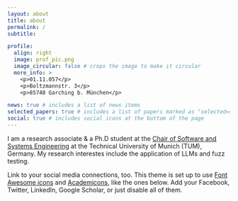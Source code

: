 ```yaml
---
layout: about
title: about
permalink: /
subtitle: 

profile:
  align: right
  image: prof_pic.png
  image_circular: false # crops the image to make it circular
  more_info: >
    <p>01.11.057</p>
    <p>Boltzmannstr. 3</p>
    <p>85748 Garching b. München</p>

news: true # includes a list of news items
selected_papers: true # includes a list of papers marked as "selected={true}"
social: true # includes social icons at the bottom of the page
---
```


I am a research associate & a Ph.D student at the [Chair of Software and Systems Engineering](https://www.cs.cit.tum.de/sse/dozono/) at the Technical University of Munich (TUM), Germany. My research interestes include the application of LLMs and fuzz testing. 


Link to your social media connections, too. This theme is set up to use [Font Awesome icons](https://fontawesome.com/) and [Academicons](https://jpswalsh.github.io/academicons/), like the ones below. Add your Facebook, Twitter, LinkedIn, Google Scholar, or just disable all of them.
